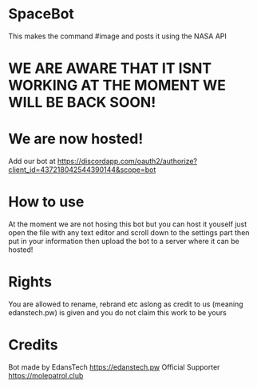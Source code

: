 # SpaceBot
This makes the command #image and posts it using the NASA API    

# WE ARE AWARE THAT IT ISNT WORKING AT THE MOMENT WE WILL BE BACK SOON!
# We are now hosted!
Add our bot at https://discordapp.com/oauth2/authorize?client_id=437218042544390144&scope=bot

# How to use
At the moment we are not hosing this bot but you can host it youself just open the file with any text editor and scroll down to the settings part then put in your information then upload the bot to a server where it can be hosted!

# Rights
You are allowed to rename, rebrand etc aslong as credit to us (meaning edanstech.pw) is given and you do not claim this work to be yours

# Credits
Bot made by EdansTech
https://edanstech.pw
Official Supporter
https://molepatrol.club
